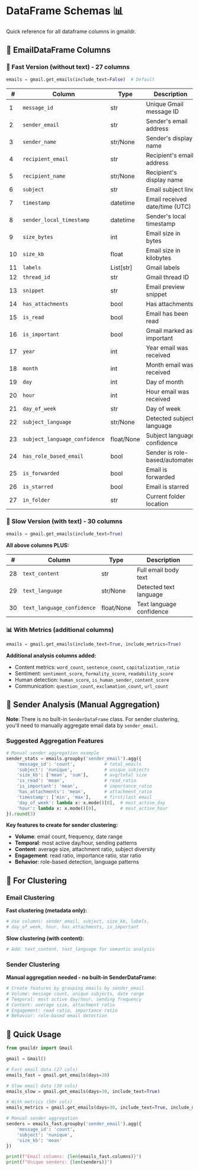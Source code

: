 # DataFrame Schemas 📊

Quick reference for all dataframe columns in gmaildr.

## 📧 EmailDataFrame Columns

### 🚀 Fast Version (without text) - 27 columns
```python
emails = gmail.get_emails(include_text=False)  # Default
```

|  # | Column                        | Type       | Description                     |
|----|-------------------------------|------------|---------------------------------|
|  1 | `message_id`                  | str        | Unique Gmail message ID         |
|  2 | `sender_email`                | str        | Sender's email address          |
|  3 | `sender_name`                 | str/None   | Sender's display name           |
|  4 | `recipient_email`             | str        | Recipient's email address       |
|  5 | `recipient_name`              | str/None   | Recipient's display name        |
|  6 | `subject`                     | str        | Email subject line              |
|  7 | `timestamp`                   | datetime   | Email received date/time (UTC)  |
|  8 | `sender_local_timestamp`      | datetime   | Sender's local timestamp        |
|  9 | `size_bytes`                  | int        | Email size in bytes             |
| 10 | `size_kb`                     | float      | Email size in kilobytes         |
| 11 | `labels`                      | List[str]  | Gmail labels                    |
| 12 | `thread_id`                   | str        | Gmail thread ID                 |
| 13 | `snippet`                     | str        | Email preview snippet           |
| 14 | `has_attachments`             | bool       | Has attachments                 |
| 15 | `is_read`                     | bool       | Email has been read             |
| 16 | `is_important`                | bool       | Gmail marked as important       |
| 17 | `year`                        | int        | Year email was received         |
| 18 | `month`                       | int        | Month email was received        |
| 19 | `day`                         | int        | Day of month                    |
| 20 | `hour`                        | int        | Hour email was received         |
| 21 | `day_of_week`                 | str        | Day of week                     |
| 22 | `subject_language`            | str/None   | Detected subject language       |
| 23 | `subject_language_confidence` | float/None | Subject language confidence     |
| 24 | `has_role_based_email`        | bool       | Sender is role-based/automated  |
| 25 | `is_forwarded`                | bool       | Email is forwarded              |
| 26 | `is_starred`                  | bool       | Email is starred                |
| 27 | `in_folder`                   | str        | Current folder location         |

### 🐌 Slow Version (with text) - 30 columns
```python
emails = gmail.get_emails(include_text=True)
```

**All above columns PLUS:**

|  # | Column                        | Type       | Description                     |
|----|-------------------------------|------------|---------------------------------|
| 28 | `text_content`                | str        | Full email body text            |
| 29 | `text_language`               | str/None   | Detected text language          |
| 30 | `text_language_confidence`    | float/None | Text language confidence        |

### 📊 With Metrics (additional columns)
```python
emails = gmail.get_emails(include_text=True, include_metrics=True)
```

**Additional analysis columns added:**
- Content metrics: `word_count`, `sentence_count`, `capitalization_ratio`
- Sentiment: `sentiment_score`, `formality_score`, `readability_score`
- Human detection: `human_score`, `is_human_sender`, `content_score`
- Communication: `question_count`, `exclamation_count`, `url_count`

## 👤 Sender Analysis (Manual Aggregation)

**Note**: There is no built-in `SenderDataFrame` class. For sender clustering, you'll need to manually aggregate email data by `sender_email`.

### Suggested Aggregation Features
```python
# Manual sender aggregation example
sender_stats = emails.groupby('sender_email').agg({
    'message_id': 'count',           # total_emails
    'subject': 'nunique',            # unique_subjects  
    'size_kb': ['mean', 'sum'],      # avg/total size
    'is_read': 'mean',               # read_ratio
    'is_important': 'mean',          # importance_ratio
    'has_attachments': 'mean',       # attachment_ratio
    'timestamp': ['min', 'max'],     # first/last email
    'day_of_week': lambda x: x.mode()[0],  # most_active_day
    'hour': lambda x: x.mode()[0],         # most_active_hour
}).round(3)
```

**Key features to create for sender clustering:**
- **Volume**: email count, frequency, date range
- **Temporal**: most active day/hour, sending patterns  
- **Content**: average size, attachment ratio, subject diversity
- **Engagement**: read ratio, importance ratio, star ratio
- **Behavior**: role-based detection, language patterns

## 🎯 For Clustering

### Email Clustering
**Fast clustering (metadata only):**
```python
# Use columns: sender_email, subject, size_kb, labels, 
# day_of_week, hour, has_attachments, is_important
```

**Slow clustering (with content):**
```python
# Add: text_content, text_language for semantic analysis
```

### Sender Clustering
**Manual aggregation needed - no built-in SenderDataFrame:**
```python
# Create features by grouping emails by sender_email
# Volume: message count, unique subjects, date range
# Temporal: most active day/hour, sending frequency
# Content: average size, attachment ratio
# Engagement: read ratio, importance ratio
# Behavior: role-based email detection
```

## 📝 Quick Usage

```python
from gmaildr import Gmail

gmail = Gmail()

# Fast email data (27 cols)
emails_fast = gmail.get_emails(days=30)

# Slow email data (30 cols) 
emails_slow = gmail.get_emails(days=30, include_text=True)

# With metrics (50+ cols)
emails_metrics = gmail.get_emails(days=30, include_text=True, include_metrics=True)

# Manual sender aggregation
senders = emails_fast.groupby('sender_email').agg({
    'message_id': 'count',
    'subject': 'nunique', 
    'size_kb': 'mean'
})

print(f"Email columns: {len(emails_fast.columns)}")
print(f"Unique senders: {len(senders)}")
```
